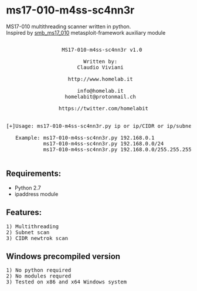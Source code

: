 # ms17-010-m4ss-sc4nn3r
MS17-010 multithreading scanner written in python.  
Inspired by [smb_ms17_010](https://github.com/rapid7/metasploit-framework/blob/master/modules/auxiliary/scanner/smb/smb_ms17_010.rb ) metasploit-framework auxiliary module  
<pre>

                  MS17-010-m4ss-sc4nn3r v1.0

                         Written by:
                       Claudio Viviani

                    http://www.homelab.it

                       info@homelab.it
                   homelabit@protonmail.ch

                 https://twitter.com/homelabit


[+]Usage: ms17-010-m4ss-sc4nn3r.py ip or ip/CIDR or ip/subnet

   Example: ms17-010-m4ss-sc4nn3r.py 192.168.0.1
            ms17-010-m4ss-sc4nn3r.py 192.168.0.0/24
            ms17-010-m4ss-sc4nn3r.py 192.168.0.0/255.255.255.0

</pre>

## Requirements:
- Python 2.7
- ipaddress module

## Features:
<pre>
1) Multithreading
2) Subnet scan
3) CIDR newtrok scan
</pre>

## Windows precompiled version
<pre>
1) No python required
2) No modules requred
3) Tested on x86 and x64 Windows system
</pre>
